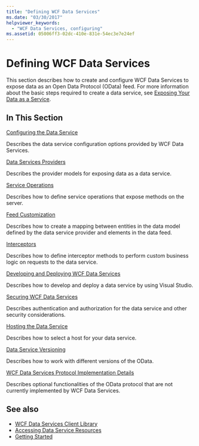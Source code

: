 ```yaml
---
title: "Defining WCF Data Services"
ms.date: "03/30/2017"
helpviewer_keywords:
  - "WCF Data Services, configuring"
ms.assetid: 05006ff3-02dc-410e-831e-54ec3e7e24ef
---
```

# Defining WCF Data Services

This section describes how to create and configure WCF Data Services to expose data as an Open Data Protocol (OData) feed. For more information about the basic steps required to create a data service, see [Exposing Your Data as a Service](exposing-your-data-as-a-service-wcf-data-services.md).

## In This Section

 [Configuring the Data Service](configuring-the-data-service-wcf-data-services.md)

 Describes the data service configuration options provided by WCF Data Services.

 [Data Services Providers](data-services-providers-wcf-data-services.md)

 Describes the provider models for exposing data as a data service.

 [Service Operations](service-operations-wcf-data-services.md)

 Describes how to define service operations that expose methods on the server.

 [Feed Customization](feed-customization-wcf-data-services.md)

 Describes how to create a mapping between entities in the data model defined by the data service provider and elements in the data feed.

 [Interceptors](interceptors-wcf-data-services.md)

 Describes how to define interceptor methods to perform custom business logic on requests to the data service.

 [Developing and Deploying WCF Data Services](developing-and-deploying-wcf-data-services.md)

 Describes how to develop and deploy a data service by using Visual Studio.

 [Securing WCF Data Services](securing-wcf-data-services.md)

 Describes authentication and authorization for the data service and other security considerations.

 [Hosting the Data Service](hosting-the-data-service-wcf-data-services.md)

 Describes how to select a host for your data service.

 [Data Service Versioning](data-service-versioning-wcf-data-services.md)

 Describes how to work with different versions of the OData.

 [WCF Data Services Protocol Implementation Details](wcf-data-services-protocol-implementation-details.md)

 Describes optional functionalities of the OData protocol that are not currently implemented by WCF Data Services.

## See also

- [WCF Data Services Client Library](wcf-data-services-client-library.md)
- [Accessing Data Service Resources](accessing-data-service-resources-wcf-data-services.md)
- [Getting Started](getting-started-with-wcf-data-services.md)
